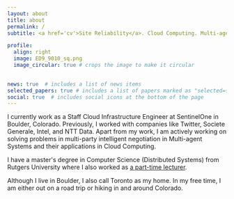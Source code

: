 ```yaml
---
layout: about
title: about
permalink: /
subtitle: <a href='cv'>Site Reliability</a>. Cloud Computing. Multi-agent Systems.

profile:
  align: right
  image: ED9_9010_sq.png
  image_circular: true # crops the image to make it circular
  

news: true  # includes a list of news items
selected_papers: true # includes a list of papers marked as "selected={true}"
social: true  # includes social icons at the bottom of the page
---
```


I currently work as a Staff Cloud Infrastructure Engineer at SentinelOne in Boulder, Colorado. Previously, I worked with companies like Twitter, Societe Generale, Intel, and NTT Data. Apart from my work, I am actively working on solving problems in multi-party intelligent negotiation in Multi-agent Systems and their applications in Cloud Computing. 

I have a master's degree in Computer Science (Distributed Systems) from Rutgers University where I also worked as <a href='teaching'>a part-time lecturer</a>.

Although I live in Boulder, I also call Toronto as my home. In my free time, I am either out on a road trip or hiking in and around Colorado.
